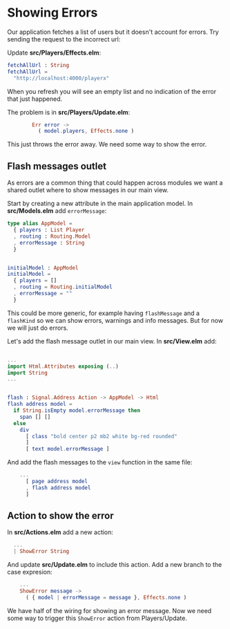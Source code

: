 # Showing Errors

Our application fetches a list of users but it doesn't account for errors. Try sending the request to the incorrect url:

Update __src/Players/Effects.elm__:

```elm
fetchAllUrl : String
fetchAllUrl =
  "http://localhost:4000/playerx"
```

When you refresh you will see an empty list and no indication of the error that just happened.

The problem is in __src/Players/Update.elm__:

```elm
        Err error ->
          ( model.players, Effects.none )
```

This just throws the error away. We need some way to show the error.

## Flash messages outlet

As errors are a common thing that could happen across modules we want a shared outlet where to show messages in our main view.

Start by creating a new attribute in the main application model. In __src/Models.elm__ add `errorMessage`:

```elm
type alias AppModel =
  { players : List Player
  , routing : Routing.Model
  , errorMessage : String
  }


initialModel : AppModel
initialModel =
  { players = []
  , routing = Routing.initialModel
  , errorMessage = ""
  }
```

This could be more generic, for example having `flashMessage` and a `flashKind` so we can show errors, warnings and info messages. But for now we will just do errors.

Let's add the flash message outlet in our main view. In __src/View.elm__ add:


```elm

...
import Html.Attributes exposing (..)
import String
...


flash : Signal.Address Action -> AppModel -> Html
flash address model =
  if String.isEmpty model.errorMessage then
    span [] []
  else
    div
      [ class "bold center p2 mb2 white bg-red rounded"
      ]
      [ text model.errorMessage ]
```

And add the flash messages to the `view` function in the same file:

```elm
    ...
      [ page address model
      , flash address model
      ]
```

## Action to show the error

In __src/Actions.elm__ add a new action:

```elm
  ...
  | ShowError String
```

And update __src/Update.elm__ to include this action. Add a new branch to the case expresion:

```elm
    ...
    ShowError message ->
      ( { model | errorMessage = message }, Effects.none )
```

We have half of the wiring for showing an error message. Now we need some way to trigger this `ShowError` action from Players/Update.


